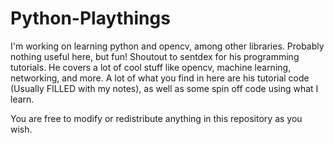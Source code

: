 # Python-Playthings
I'm working on learning python and opencv, among other libraries. Probably nothing useful here, but fun!
Shoutout to sentdex for his programming tutorials. He covers a lot of cool stuff like opencv, machine learning, networking, and more.
A lot of what you find in here are his tutorial code (Usually FILLED with my notes), as well as some spin off code using what I learn.

You are free to modify or redistribute anything in this repository as you wish.
